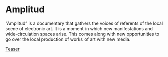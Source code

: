 Amplitud
========

“Amplitud” is a documentary that gathers the voices of referents of the local scene of electronic art. It is a moment in which new manifestations and wide-circulation spaces arise. This comes along with new opportunities to go over the local production of works of art with new media.

[Teaser] 

[Teaser]: https://vimeo.com/76021448
